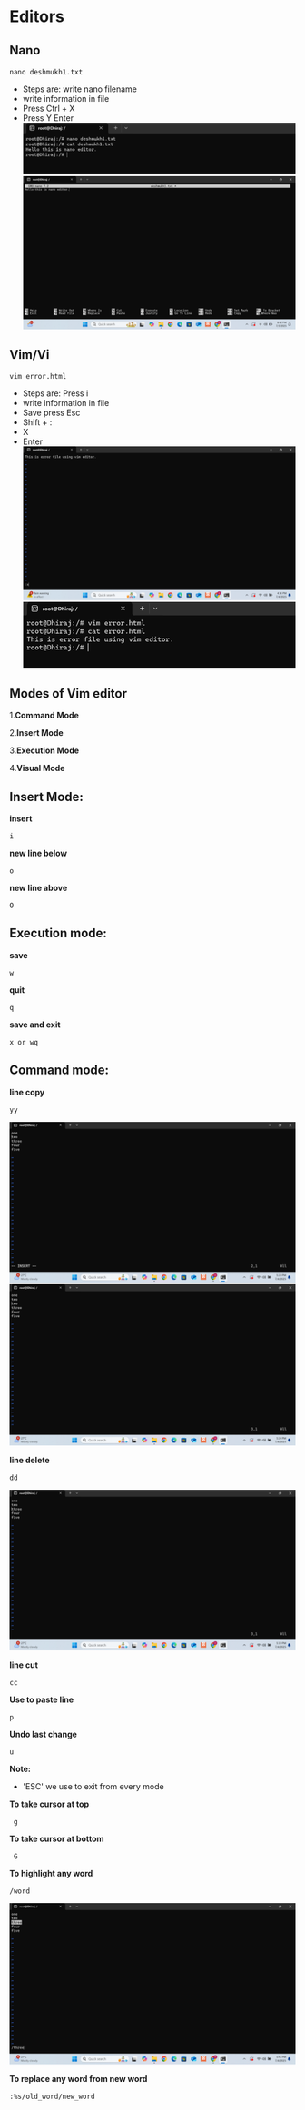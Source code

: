 # Editors


## Nano
````
nano deshmukh1.txt
````
- Steps are: write nano filename
- write information in file
- Press Ctrl + X
- Press Y    Enter
![image](https://github.com/DhirajDeshmukh8239/Linux/blob/b302c933984a0a94a428b395e35f637f9f9541f7/Screenshot%202025-07-03%20204653.png)
![image](https://github.com/DhirajDeshmukh8239/Linux/blob/b5b7cdc60cf6f1c749fcf3745d1d2a8acf5d3987/Screenshot%202025-07-03%20204620.png)
             


## Vim/Vi
````
vim error.html
````
- Steps are: Press i
- write information in file
- Save press Esc 
- Shift + :
- X
- Enter
![image](https://github.com/DhirajDeshmukh8239/Linux/blob/bb373a54c11871cf18ac270c7350bfca39e3e0e1/Screenshot%202025-07-04%20163622.png)
![image](https://github.com/DhirajDeshmukh8239/Linux/blob/252ed8eed312e65a27f69229dc315f198e13e640/Screenshot%202025-07-04%20163641.png)

## Modes of Vim editor

1.**Command Mode**

2.**Insert Mode**

3.**Execution Mode**

4.**Visual Mode**

## Insert Mode:

**insert**
````
i
````
**new line below**
````
o
````
**new line above**
````
O
````
## Execution mode:
**save**
````
w
````
**quit**
````
q
````
**save and exit**
````
x or wq
````
## Command mode:
**line copy**
````
yy
````
![image](https://github.com/DhirajDeshmukh8239/Linux/blob/f79d9a8534818023e53a6295bf01fe65b84ed602/Screenshot%202025-07-04%20172318.png)
![image](https://github.com/DhirajDeshmukh8239/Linux/blob/ec0772f2ccda1ef026ff19d96fd375cd10be6c53/Screenshot%202025-07-04%20172413.png)

**line delete**
````
dd
````
![image](https://github.com/DhirajDeshmukh8239/Linux/blob/4627d0d7719525cb165185e85f8798f9e422e3f3/Screenshot%202025-07-04%20173023.png)

**line cut**
````
cc
````
**Use to paste line**
````
p
````
**Undo last change**
````
u
````
**Note:** 
- 'ESC' we use to exit from every mode
  
**To take cursor at top**
````
 g
````
**To take cursor at bottom**
````
 G
````
**To highlight any word**
````
/word
````
![image](https://github.com/DhirajDeshmukh8239/Linux/blob/6564b4b2e2bb9cfb7bcc46bd191b1879dd86085e/Screenshot%202025-07-04%20174122.png)

**To replace any word from new word**
````
:%s/old_word/new_word
````









